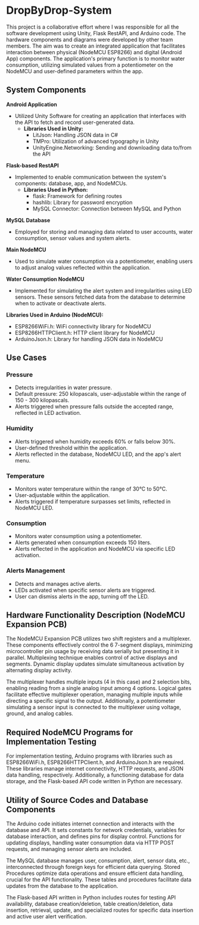 # DropByDrop-System
This project is a collaborative effort where I was responsible for all the software development using Unity, Flask RestAPI, and Arduino code. The hardware components and diagrams were developed by other team members. The aim was to create an integrated application that facilitates interaction between physical (NodeMCU ESP8266) and digital (Android App) components. The application's primary function is to monitor water consumption, utilizing simulated values from a potentiometer on the NodeMCU and user-defined parameters within the app.

## System Components

**Android Application**
- Utilized Unity Software for creating an application that interfaces with the API to fetch and record user-generated data.
  - **Libraries Used in Unity:**
    - LitJson: Handling JSON data in C#
    - TMPro: Utilization of advanced typography in Unity
    - UnityEngine.Networking: Sending and downloading data to/from the API

**Flask-based RestAPI**
- Implemented to enable communication between the system's components: database, app, and NodeMCUs.
  - **Libraries Used in Python:**
    - flask: Framework for defining routes
    - hashlib: Library for password encryption
    - MySQL Connector: Connection between MySQL and Python

**MySQL Database**
- Employed for storing and managing data related to user accounts, water consumption, sensor values and system alerts.

**Main NodeMCU**
- Used to simulate water consumption via a potentiometer, enabling users to adjust analog values reflected within the application.

**Water Consumption NodeMCU**
- Implemented for simulating the alert system and irregularities using LED sensors. These sensors fetched data from the database to determine when to activate or deactivate alerts.

**Libraries Used in Arduino (NodeMCU):**
- ESP8266WiFi.h: WiFi connectivity library for NodeMCU
- ESP8266HTTPClient.h: HTTP client library for NodeMCU
- ArduinoJson.h: Library for handling JSON data in NodeMCU

## Use Cases

### Pressure
- Detects irregularities in water pressure.
- Default pressure: 250 kilopascals, user-adjustable within the range of 150 - 300 kilopascals.
- Alerts triggered when pressure falls outside the accepted range, reflected in LED activation.

### Humidity
- Alerts triggered when humidity exceeds 60% or falls below 30%.
- User-defined threshold within the application.
- Alerts reflected in the database, NodeMCU LED, and the app's alert menu.

### Temperature
- Monitors water temperature within the range of 30°C to 50°C.
- User-adjustable within the application.
- Alerts triggered if temperature surpasses set limits, reflected in NodeMCU LED.

### Consumption
- Monitors water consumption using a potentiometer.
- Alerts generated when consumption exceeds 150 liters.
- Alerts reflected in the application and NodeMCU via specific LED activation.

### Alerts Management
- Detects and manages active alerts.
- LEDs activated when specific sensor alerts are triggered.
- User can dismiss alerts in the app, turning off the LED.

## Hardware Functionality Description (NodeMCU Expansion PCB)

The NodeMCU Expansion PCB utilizes two shift registers and a multiplexer. These components effectively control the 6 7-segment displays, minimizing microcontroller pin usage by receiving data serially but presenting it in parallel. Multiplexing technique enables control of active displays and segments. Dynamic display updates simulate simultaneous activation by alternating display activity.

The multiplexer handles multiple inputs (4 in this case) and 2 selection bits, enabling reading from a single analog input among 4 options. Logical gates facilitate effective multiplexer operation, managing multiple inputs while directing a specific signal to the output. Additionally, a potentiometer simulating a sensor input is connected to the multiplexer using voltage, ground, and analog cables.

## Required NodeMCU Programs for Implementation Testing

For implementation testing, Arduino programs with libraries such as ESP8266WiFi.h, ESP8266HTTPClient.h, and ArduinoJson.h are required. These libraries manage internet connectivity, HTTP requests, and JSON data handling, respectively. Additionally, a functioning database for data storage, and the Flask-based API code written in Python are necessary.

## Utility of Source Codes and Database Components

The Arduino code initiates internet connection and interacts with the database and API. It sets constants for network credentials, variables for database interaction, and defines pins for display control. Functions for updating displays, handling water consumption data via HTTP POST requests, and managing sensor alerts are included.

The MySQL database manages user, consumption, alert, sensor data, etc., interconnected through foreign keys for efficient data querying. Stored Procedures optimize data operations and ensure efficient data handling, crucial for the API functionality. These tables and procedures facilitate data updates from the database to the application.

The Flask-based API written in Python includes routes for testing API availability, database creation/deletion, table creation/deletion, data insertion, retrieval, update, and specialized routes for specific data insertion and active user alert verification.